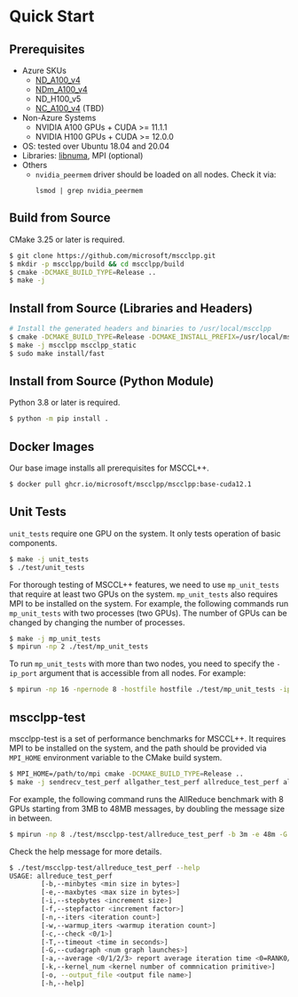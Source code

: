 # Quick Start

## Prerequisites

* Azure SKUs
    * [ND_A100_v4](https://learn.microsoft.com/en-us/azure/virtual-machines/nda100-v4-series)
    * [NDm_A100_v4](https://learn.microsoft.com/en-us/azure/virtual-machines/ndm-a100-v4-series)
    * ND_H100_v5
    * [NC_A100_v4](https://learn.microsoft.com/en-us/azure/virtual-machines/nc-a100-v4-series) (TBD)
* Non-Azure Systems
    * NVIDIA A100 GPUs + CUDA >= 11.1.1
    * NVIDIA H100 GPUs + CUDA >= 12.0.0
* OS: tested over Ubuntu 18.04 and 20.04
* Libraries: [libnuma](https://github.com/numactl/numactl), MPI (optional)
* Others
    * `nvidia_peermem` driver should be loaded on all nodes. Check it via:
        ```
        lsmod | grep nvidia_peermem
        ```

## Build from Source

CMake 3.25 or later is required.

```bash
$ git clone https://github.com/microsoft/mscclpp.git
$ mkdir -p mscclpp/build && cd mscclpp/build
$ cmake -DCMAKE_BUILD_TYPE=Release ..
$ make -j
```

## Install from Source (Libraries and Headers)

```bash
# Install the generated headers and binaries to /usr/local/mscclpp
$ cmake -DCMAKE_BUILD_TYPE=Release -DCMAKE_INSTALL_PREFIX=/usr/local/mscclpp -DBUILD_PYTHON_BINDINGS=OFF ..
$ make -j mscclpp mscclpp_static
$ sudo make install/fast
```

## Install from Source (Python Module)

Python 3.8 or later is required.

```bash
$ python -m pip install .
```

## Docker Images

Our base image installs all prerequisites for MSCCL++.

```bash
$ docker pull ghcr.io/microsoft/mscclpp/mscclpp:base-cuda12.1
```

## Unit Tests

`unit_tests` require one GPU on the system. It only tests operation of basic components.

```bash
$ make -j unit_tests
$ ./test/unit_tests
```

For thorough testing of MSCCL++ features, we need to use `mp_unit_tests` that require at least two GPUs on the system. `mp_unit_tests` also requires MPI to be installed on the system. For example, the following commands run `mp_unit_tests` with two processes (two GPUs). The number of GPUs can be changed by changing the number of processes.

```bash
$ make -j mp_unit_tests
$ mpirun -np 2 ./test/mp_unit_tests
```

To run `mp_unit_tests` with more than two nodes, you need to specify the `-ip_port` argument that is accessible from all nodes. For example:

```bash
$ mpirun -np 16 -npernode 8 -hostfile hostfile ./test/mp_unit_tests -ip_port 10.0.0.5:50000
```

## mscclpp-test

mscclpp-test is a set of performance benchmarks for MSCCL++. It requires MPI to be installed on the system, and the path should be provided via `MPI_HOME` environment variable to the CMake build system.

```bash
$ MPI_HOME=/path/to/mpi cmake -DCMAKE_BUILD_TYPE=Release ..
$ make -j sendrecv_test_perf allgather_test_perf allreduce_test_perf alltoall_test_perf
```

For example, the following command runs the AllReduce benchmark with 8 GPUs starting from 3MB to 48MB messages, by doubling the message size in between.

```bash
$ mpirun -np 8 ./test/mscclpp-test/allreduce_test_perf -b 3m -e 48m -G 100 -n 100 -w 20 -f 2 -k 4
```

Check the help message for more details.

```bash
$ ./test/mscclpp-test/allreduce_test_perf --help
USAGE: allreduce_test_perf 
        [-b,--minbytes <min size in bytes>] 
        [-e,--maxbytes <max size in bytes>] 
        [-i,--stepbytes <increment size>] 
        [-f,--stepfactor <increment factor>] 
        [-n,--iters <iteration count>] 
        [-w,--warmup_iters <warmup iteration count>] 
        [-c,--check <0/1>] 
        [-T,--timeout <time in seconds>] 
        [-G,--cudagraph <num graph launches>] 
        [-a,--average <0/1/2/3> report average iteration time <0=RANK0/1=AVG/2=MIN/3=MAX>] 
        [-k,--kernel_num <kernel number of commnication primitive>] 
        [-o, --output_file <output file name>] 
        [-h,--help]
```
